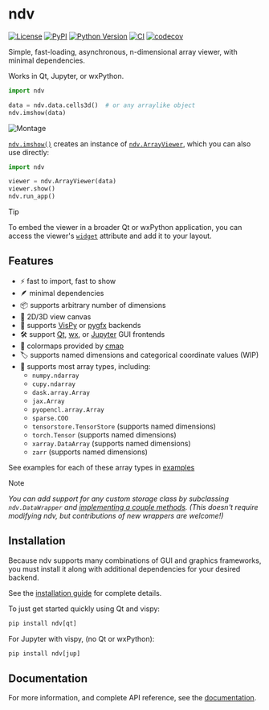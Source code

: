 # ndv

[![License](https://img.shields.io/pypi/l/ndv.svg?color=green)](https://github.com/pyapp-kit/ndv/raw/main/LICENSE)
[![PyPI](https://img.shields.io/pypi/v/ndv.svg?color=green)](https://pypi.org/project/ndv)
[![Python Version](https://img.shields.io/pypi/pyversions/ndv.svg?color=green)](https://python.org)
[![CI](https://github.com/pyapp-kit/ndv/actions/workflows/ci.yml/badge.svg)](https://github.com/pyapp-kit/ndv/actions/workflows/ci.yml)
[![codecov](https://codecov.io/gh/pyapp-kit/ndv/branch/main/graph/badge.svg)](https://codecov.io/gh/pyapp-kit/ndv)

Simple, fast-loading, asynchronous, n-dimensional array viewer, with minimal
dependencies.

Works in Qt, Jupyter, or wxPython.

```python
import ndv

data = ndv.data.cells3d()  # or any arraylike object
ndv.imshow(data)
```

![Montage](https://github.com/pyapp-kit/ndv/assets/1609449/712861f7-ddcb-4ecd-9a4c-ba5f0cc1ee2c)

[`ndv.imshow()`](https://pyapp-kit.github.io/ndv/latest/reference/ndv/#ndv.imshow)
creates an instance of
[`ndv.ArrayViewer`](https://pyapp-kit.github.io/ndv/latest/reference/ndv/controllers/#ndv.controllers.ArrayViewer),
which you can also use directly:

```python
import ndv

viewer = ndv.ArrayViewer(data)
viewer.show()
ndv.run_app()
```

> [!TIP]
> To embed the viewer in a broader Qt or wxPython application, you can
> access the viewer's
> [`widget`](https://pyapp-kit.github.io/ndv/latest/reference/ndv/controllers/#ndv.controllers.ArrayViewer.widget)
> attribute and add it to your layout.

## Features

- ⚡️ fast to import, fast to show
- 🪶 minimal dependencies
- 📦 supports arbitrary number of dimensions
- 🥉 2D/3D view canvas
- 🌠 supports [VisPy](https://github.com/vispy/vispy) or
  [pygfx](https://github.com/pygfx/pygfx) backends
- 🛠️ support [Qt](https://doc.qt.io), [wx](https://www.wxpython.org), or
  [Jupyter](https://jupyter.org) GUI frontends
- 🎨 colormaps provided by [cmap](https://cmap-docs.readthedocs.io/)
- 🏷️ supports named dimensions and categorical coordinate values (WIP)
- 🦆 supports most array types, including:
    - `numpy.ndarray`
    - `cupy.ndarray`
    - `dask.array.Array`
    - `jax.Array`
    - `pyopencl.array.Array`
    - `sparse.COO`
    - `tensorstore.TensorStore` (supports named dimensions)
    - `torch.Tensor` (supports named dimensions)
    - `xarray.DataArray` (supports named dimensions)
    - `zarr` (supports named dimensions)

See examples for each of these array types in
[examples](https://github.com/pyapp-kit/ndv/tree/main/examples)

> [!NOTE]
> *You can add support for any custom storage class by subclassing
> `ndv.DataWrapper` and [implementing a couple
> methods](https://github.com/pyapp-kit/ndv/blob/main/examples/custom_store.py).
> (This doesn't require modifying ndv, but contributions of new wrappers are
> welcome!)*

## Installation

Because ndv supports many combinations of GUI and graphics frameworks,
you must install it along with additional dependencies for your desired backend.

See the [installation guide](https://pyapp-kit.github.io/ndv/latest/install/) for
complete details.

To just get started quickly using Qt and vispy:
  
```python
pip install ndv[qt]
```

For Jupyter with vispy, (no Qt or wxPython):

```python
pip install ndv[jup]
```

## Documentation

For more information, and complete API reference, see the
[documentation](https://pyapp-kit.github.io/ndv/).

